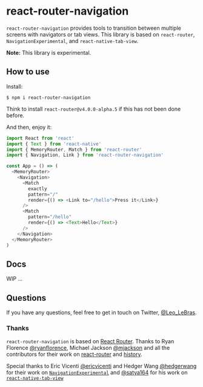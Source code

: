 # react-router-navigation
`react-router-navigation` provides tools to transition between multiple screens with
navigators or tab views. This library is based on `react-router`, `NavigationExperimental`,
and `react-native-tab-view`.

**Note:** This library is experimental.

## How to use
Install:
```shell
$ npm i react-router-navigation
```
Think to install `react-router@v4.0.0-alpha.5` if this has not been done before.

And then, enjoy it:
```js
import React from 'react'
import { Text } from 'react-native'
import { MemoryRouter, Match } from 'react-router'
import { Navigation, Link } from 'react-router-navigation'

const App = () => (
  <MemoryRouter>
    <Navigation>
      <Match
        exactly
        pattern="/"
        render={() => <Link to="/hello">Press it</Link>}
      />
      <Match
        pattern="/hello"
        render={() => <Text>Hello</Text>}
      />
    </Navigation>
  </MemoryRouter>
)
```

## Docs
WIP ...

## Questions
If you have any questions, feel free to get in touch on Twitter, [@Leo_LeBras](https://twitter.com/Leo_LeBras).

### Thanks
`react-router-navigation` is based on [React Router](https://github.com/reactjs/react-router). Thanks to Ryan Florence [@ryanflorence](https://twitter.com/ryanflorence), Michael Jackson [@mjackson](https://twitter.com/mjackson) and all the contributors for their work on [react-router](https://github.com/reactjs/react-router) and [history](https://github.com/mjackson/history).

Special thanks to Eric Vicenti [@ericvicenti](https://twitter.com/ericvicenti) and Hedger Wang [@hedgerwang](https://twitter.com/hedgerwang) for their work on [`NavigationExperimental`](https://github.com/ericvicenti/navigation-rfc) and [@satya164](https://twitter.com/satya164) for his work on [`react-native-tab-view`](https://github.com/react-native-community/react-native-tab-view)
